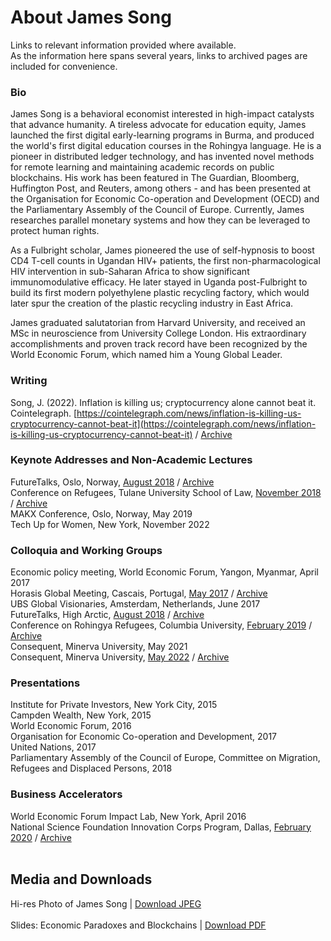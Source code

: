 # About James Song<br>
Links to relevant information provided where available.<br>
As the information here spans several years, links to archived pages are included for convenience.<br>
### Bio<br>
James Song is a behavioral economist interested in high-impact catalysts that advance humanity. A tireless advocate for education equity, James launched the first digital early-learning programs in Burma, and produced the world's first digital education courses in the Rohingya language. He is a pioneer in distributed ledger technology, and has invented novel methods for remote learning and maintaining academic records on public blockchains. His work has been featured in The Guardian, Bloomberg, Huffington Post, and Reuters, among others - and has been presented at the Organisation for Economic Co-operation and Development (OECD) and the Parliamentary Assembly of the Council of Europe. Currently, James researches parallel monetary systems and how they can be leveraged to protect human rights.<br>

As a Fulbright scholar, James pioneered the use of self-hypnosis to boost CD4 T-cell counts in Ugandan HIV+ patients, the first non-pharmacological HIV intervention in sub-Saharan Africa to show significant immunomodulative efficacy. He later stayed in Uganda post-Fulbright to build its first modern polyethylene plastic recycling factory, which would later spur the creation of the plastic recycling industry in East Africa.<br>

James graduated salutatorian from Harvard University, and received an MSc in neuroscience from University College London. His extraordinary accomplishments and proven track record have been recognized by the World Economic Forum, which named him a Young Global Leader.<br>

### Writing<br>
Song, J. (2022). Inflation is killing us; cryptocurrency alone cannot beat it. Cointelegraph. [https://cointelegraph.com/news/inflation-is-killing-us-cryptocurrency-cannot-beat-it](https://cointelegraph.com/news/inflation-is-killing-us-cryptocurrency-cannot-beat-it) / [Archive](http://web.archive.org/web/20221105043357/https://cointelegraph.com/news/inflation-is-killing-us-cryptocurrency-cannot-beat-it)<br>

### Keynote Addresses and Non-Academic Lectures<br>
FutureTalks, Oslo, Norway, [August 2018](https://www.futuretalks.today/) / [Archive](http://web.archive.org/web/20220820065620/https://www.futuretalks.today/)<br>
Conference on Refugees, Tulane University School of Law, [November 2018](https://events.tulane.edu/content/conference-refugees) / [Archive](http://web.archive.org/web/20181117223533/http://www.cvent.com/events/refugees-endure-wwii-displaced-persons-vs-today-and-the-lessons-learned/agenda-2276d162c5154185afc4a27a3ade676a.aspx)<br>
MAKX Conference, Oslo, Norway, May 2019<br>
Tech Up for Women, New York, November 2022<br>
### Colloquia and Working Groups<br>
Economic policy meeting, World Economic Forum, Yangon, Myanmar, April 2017<br>
Horasis Global Meeting, Cascais, Portugal, [May 2017](https://horasis.org/wp-content/uploads/Horasis_Global_Meeting_2017-programme-1.pdf) / [Archive](http://web.archive.org/web/20220822212319/https://horasis.org/wp-content/uploads/Horasis_Global_Meeting_2017-programme-1.pdf)<br>
UBS Global Visionaries, Amsterdam, Netherlands, June 2017<br>
FutureTalks, High Arctic, [August 2018](https://www.futuretalks.today/) / [Archive](http://web.archive.org/web/20220820065620/https://www.futuretalks.today/)<br>
Conference on Rohingya Refugees, Columbia University, [February 2019](https://freerohingyacoalition.org/en/conference-on-rohingya-to-be-held-in-new-york-next-week/) / [Archive](http://web.archive.org/web/20220820070420/https://freerohingyacoalition.org/en/conference-on-rohingya-to-be-held-in-new-york-next-week/)<br>
Consequent, Minerva University, May 2021<br>
Consequent, Minerva University, [May 2022](https://consequent.minerva.edu/participants) / [Archive](http://web.archive.org/web/20220820063802/https://consequent.minerva.edu/participants)<br>
### Presentations<br>
Institute for Private Investors, New York City, 2015<br>
Campden Wealth, New York, 2015<br>
World Economic Forum, 2016<br>
Organisation for Economic Co-operation and Development, 2017<br>
United Nations, 2017<br>
Parliamentary Assembly of the Council of Europe, Committee on Migration, Refugees and Displaced Persons, 2018<br>
### Business Accelerators<br>
World Economic Forum Impact Lab, New York, April 2016<br>
National Science Foundation Innovation Corps Program, Dallas, [February 2020](https://pitchbook.com/profiles/company/494465-86#overview) / [Archive](http://web.archive.org/web/20220901221758/https://pitchbook.com/profiles/company/494465-86)<br>
<br>
## Media and Downloads<br>
Hi-res Photo of James Song | [Download JPEG](https://raw.githubusercontent.com/building-burma/Public-Files/main/JSongSpeakingHiRes.jpg)<br>
<br>
Slides: Economic Paradoxes and Blockchains | [Download PDF](https://raw.githubusercontent.com/building-burma/Public-Files/main/Economic%20Paradoxes%20PUBLIC.pdf)<br>
